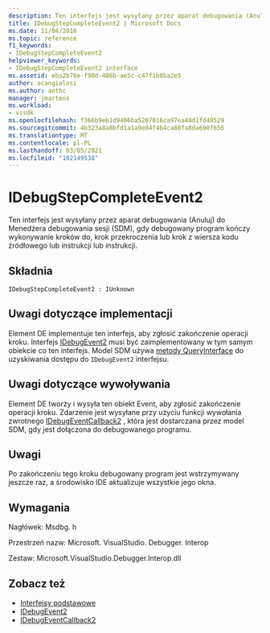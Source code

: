 ```yaml
---
description: Ten interfejs jest wysyłany przez aparat debugowania (Anuluj) do Menedżera debugowania sesji (SDM), gdy debugowany program kończy wykonywanie kroków do, krok przekroczenia lub krok z wiersza kodu źródłowego lub instrukcji lub instrukcji.
title: IDebugStepCompleteEvent2 | Microsoft Docs
ms.date: 11/04/2016
ms.topic: reference
f1_keywords:
- IDebugStepCompleteEvent2
helpviewer_keywords:
- IDebugStepCompleteEvent2 interface
ms.assetid: eba2b76e-f90d-486b-ae5c-c47f1b8ba2e5
author: acangialosi
ms.author: anthc
manager: jmartens
ms.workload:
- vssdk
ms.openlocfilehash: f366b9eb1d9406ba5207016ca97ea40d1fd48529
ms.sourcegitcommit: 4b323a8a8bfd1a1a9e84f4b4ca88fa8da690f656
ms.translationtype: MT
ms.contentlocale: pl-PL
ms.lasthandoff: 03/05/2021
ms.locfileid: "102149538"
---
```

# <a name="idebugstepcompleteevent2"></a>IDebugStepCompleteEvent2
Ten interfejs jest wysyłany przez aparat debugowania (Anuluj) do Menedżera debugowania sesji (SDM), gdy debugowany program kończy wykonywanie kroków do, krok przekroczenia lub krok z wiersza kodu źródłowego lub instrukcji lub instrukcji.

## <a name="syntax"></a>Składnia

```
IDebugStepCompleteEvent2 : IUnknown
```

## <a name="notes-for-implementers"></a>Uwagi dotyczące implementacji
 Element DE implementuje ten interfejs, aby zgłosić zakończenie operacji kroku. Interfejs [IDebugEvent2](../../../extensibility/debugger/reference/idebugevent2.md) musi być zaimplementowany w tym samym obiekcie co ten interfejs. Model SDM używa [metody QueryInterface](/cpp/atl/queryinterface) do uzyskiwania dostępu do `IDebugEvent2` interfejsu.

## <a name="notes-for-callers"></a>Uwagi dotyczące wywoływania
 Element DE tworzy i wysyła ten obiekt Event, aby zgłosić zakończenie operacji kroku. Zdarzenie jest wysyłane przy użyciu funkcji wywołania zwrotnego [IDebugEventCallback2](../../../extensibility/debugger/reference/idebugeventcallback2.md) , która jest dostarczana przez model SDM, gdy jest dołączona do debugowanego programu.

## <a name="remarks"></a>Uwagi
 Po zakończeniu tego kroku debugowany program jest wstrzymywany jeszcze raz, a środowisko IDE aktualizuje wszystkie jego okna.

## <a name="requirements"></a>Wymagania
 Nagłówek: Msdbg. h

 Przestrzeń nazw: Microsoft. VisualStudio. Debugger. Interop

 Zestaw: Microsoft.VisualStudio.Debugger.Interop.dll

## <a name="see-also"></a>Zobacz też
- [Interfejsy podstawowe](../../../extensibility/debugger/reference/core-interfaces.md)
- [IDebugEvent2](../../../extensibility/debugger/reference/idebugevent2.md)
- [IDebugEventCallback2](../../../extensibility/debugger/reference/idebugeventcallback2.md)
